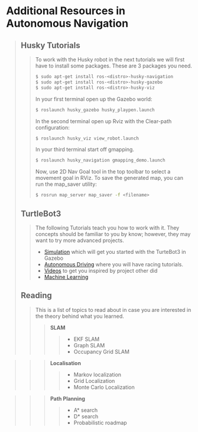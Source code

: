 # Additional Resources in Autonomous Navigation
>## __Husky Tutorials__
>>To work with the Husky robot in the next tutorials we will first have to install some packages. These are 3 packages you need.
>>```bash
>>$ sudo apt-get install ros-<distro>-husky-navigation
>>$ sudo apt-get install ros-<distro>-husky-gazebo 
>>$ sudo apt-get install ros-<distro>-husky-viz
>>```
>>In your first terminal open up the Gazebo world:
>>```bash
>>$ roslaunch husky_gazebo husky_playpen.launch
>>```
>>In the second terminal open up Rviz with the Clear-path configuration:
>>```bash
>>$ roslaunch husky_viz view_robot.launch
>>```
>>In your third terminal start off gmapping.
>>```bash
>>$ roslaunch husky_navigation gmapping_demo.launch
>>```
>>Now, use 2D Nav Goal tool in the top toolbar to select a movement goal in RViz. 
>>To save the generated map, you can run the map_saver utility:
>>```bash
>>$ rosrun map_server map_saver -f <filename>
>>```
>## __TurtleBot3__
>>The following Tutorials teach you how to work with it. They concepts should be familiar to you by know; however, they may want to try more advanced projects.
>>- [Simulation](https://emanual.robotis.com/docs/en/platform/turtlebot3/simulation/#simulation) which will get you started with the TurteBot3 in Gazebo
>>- [Autonomous Driving](https://emanual.robotis.com/docs/en/platform/turtlebot3/autonomous_driving/#autonomous-driving) where you will have racing tutorials.
>>- [Videos](https://emanual.robotis.com/docs/en/platform/turtlebot3/videos/#videos) to get you inspired by project other did
>>- [Machine Learning](https://emanual.robotis.com/docs/en/platform/turtlebot3/machine_learning/#machine-learning)
>## __Reading__
>>This is a list of topics to read about in case you are interested in the theory behind what you learned.
>>>__SLAM__
>>>>- EKF SLAM
>>>>- Graph SLAM
>>>>- Occupancy Grid SLAM

>>>__Localisation__
>>>>- Markov localization
>>>>- Grid Localization
>>>>- Monte Carlo Localization

>>>__Path Planning__
>>>>- A* search
>>>>- D* search
>>>>- Probabilistic roadmap
